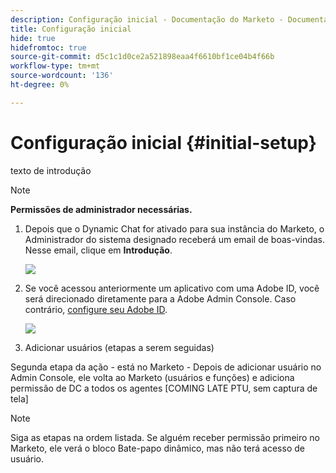 ```yaml
---
description: Configuração inicial - Documentação do Marketo - Documentação do produto
title: Configuração inicial
hide: true
hidefromtoc: true
source-git-commit: d5c1c1d0ce2a521898eaa4f6610bf1ce04b4f66b
workflow-type: tm+mt
source-wordcount: '136'
ht-degree: 0%

---
```


# Configuração inicial {#initial-setup}

texto de introdução

>[!NOTE]
>
>**Permissões de administrador necessárias.**

1. Depois que o Dynamic Chat for ativado para sua instância do Marketo, o Administrador do sistema designado receberá um email de boas-vindas. Nesse email, clique em **Introdução**.

   ![](assets/picture.png)

1. Se você acessou anteriormente um aplicativo com uma Adobe ID, você será direcionado diretamente para a Adobe Admin Console. Caso contrário, [configure seu Adobe ID](https://helpx.adobe.com/manage-account/using/create-update-adobe-id.html).

   ![](assets/picture.png)

1. Adicionar usuários (etapas a serem seguidas)

Segunda etapa da ação - está no Marketo - Depois de adicionar usuário no Admin Console, ele volta ao Marketo (usuários e funções) e adiciona permissão de DC a todos os agentes [COMING LATE PTU, sem captura de tela]

>[!NOTE]
>
>Siga as etapas na ordem listada. Se alguém receber permissão primeiro no Marketo, ele verá o bloco Bate-papo dinâmico, mas não terá acesso de usuário.

